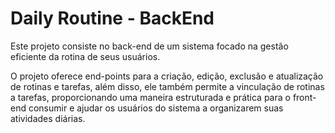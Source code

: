 # Daily Routine - BackEnd
Este projeto consiste no back-end de um sistema focado na gestão eficiente da rotina de seus usuários. 

O projeto oferece end-points para a criação, edição, exclusão e atualização de rotinas e tarefas, além disso, ele também permite a vinculação de rotinas a tarefas, proporcionando uma maneira estruturada e prática para o front-end consumir e ajudar os usuários do sistema a organizarem suas atividades diárias.
